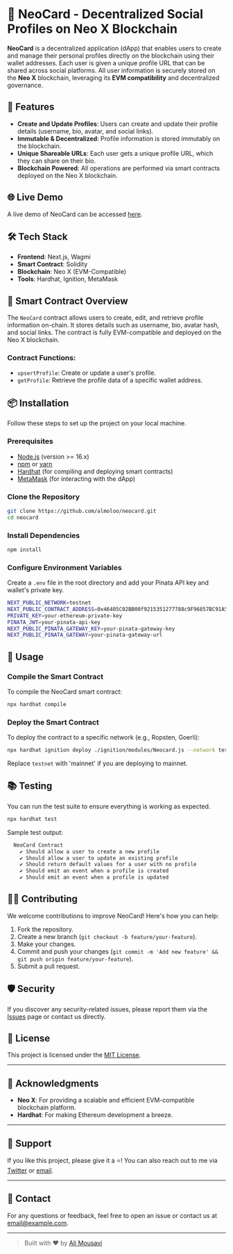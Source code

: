 # 🪪 NeoCard - Decentralized Social Profiles on Neo X Blockchain

**NeoCard** is a decentralized application (dApp) that enables users to create and manage their personal profiles directly on the blockchain using their wallet addresses. Each user is given a unique profile URL that can be shared across social platforms. All user information is securely stored on the **Neo X** blockchain, leveraging its **EVM compatibility** and decentralized governance.

## 🚀 Features

-   **Create and Update Profiles**: Users can create and update their profile details (username, bio, avatar, and social links).
-   **Immutable & Decentralized**: Profile information is stored immutably on the blockchain.
-   **Unique Shareable URLs**: Each user gets a unique profile URL, which they can share on their bio.
-   **Blockchain Powered**: All operations are performed via smart contracts deployed on the Neo X blockchain.

## 🌐 Live Demo

A live demo of NeoCard can be accessed [here](#).

## 🛠️ Tech Stack

-   **Frontend**: Next.js, Wagmi
-   **Smart Contract**: Solidity
-   **Blockchain**: Neo X (EVM-Compatible)
-   **Tools**: Hardhat, Ignition, MetaMask

## 📄 Smart Contract Overview

The `NeoCard` contract allows users to create, edit, and retrieve profile information on-chain. It stores details such as username, bio, avatar hash, and social links. The contract is fully EVM-compatible and deployed on the Neo X blockchain.

### Contract Functions:

-   `upsertProfile`: Create or update a user's profile.
-   `getProfile`: Retrieve the profile data of a specific wallet address.

## 📦 Installation

Follow these steps to set up the project on your local machine.

### Prerequisites

-   [Node.js](https://nodejs.org/en/) (version >= 16.x)
-   [npm](https://www.npmjs.com/) or [yarn](https://yarnpkg.com/)
-   [Hardhat](https://hardhat.org/getting-started/) (for compiling and deploying smart contracts)
-   [MetaMask](https://metamask.io/) (for interacting with the dApp)

### Clone the Repository

```bash
git clone https://github.com/almoloo/neocard.git
cd neocard
```

### Install Dependencies

```bash
npm install
```

### Configure Environment Variables

Create a `.env` file in the root directory and add your Pinata API key and wallet's private key.

```bash
NEXT_PUBLIC_NETWORK=testnet
NEXT_PUBLIC_CONTRACT_ADDRESS=0x46405C02BB00f9215351277788c9F96857BC91A5
PRIVATE_KEY=your-ethereum-private-key
PINATA_JWT=your-pinata-api-key
NEXT_PUBLIC_PINATA_GATEWAY_KEY=your-pinata-gateway-key
NEXT_PUBLIC_PINATA_GATEWAY=your-pinata-gateway-url
```

## 🔨 Usage

### Compile the Smart Contract

To compile the NeoCard smart contract:

```bash
npx hardhat compile
```

### Deploy the Smart Contract

To deploy the contract to a specific network (e.g., Ropsten, Goerli):

```bash
npx hardhat ignition deploy ./ignition/modules/Neocard.js --network testnet
```

Replace `testnet` with 'mainnet' if you are deploying to mainnet.

## 📚 Testing

You can run the test suite to ensure everything is working as expected.

```bash
npx hardhat test
```

Sample test output:

```bash
  NeoCard Contract
    ✔ Should allow a user to create a new profile
    ✔ Should allow a user to update an existing profile
    ✔ Should return default values for a user with no profile
    ✔ Should emit an event when a profile is created
    ✔ Should emit an event when a profile is updated
```

## 🧑‍💻 Contributing

We welcome contributions to improve NeoCard! Here's how you can help:

1. Fork the repository.
2. Create a new branch (`git checkout -b feature/your-feature`).
3. Make your changes.
4. Commit and push your changes (`git commit -m 'Add new feature' && git push origin feature/your-feature`).
5. Submit a pull request.

## 🛡️ Security

If you discover any security-related issues, please report them via the [Issues](https://github.com/almoloo/neocard/issues) page or contact us directly.

## 📜 License

This project is licensed under the [MIT License](LICENSE).

---

## 📝 Acknowledgments

-   **Neo X**: For providing a scalable and efficient EVM-compatible blockchain platform.
-   **Hardhat**: For making Ethereum development a breeze.

---

## 🙏 Support

If you like this project, please give it a ⭐️! You can also reach out to me via [Twitter](https://twitter.com/almoloo) or [email](mailto:amousavig@icloud.com).

---

## 💬 Contact

For any questions or feedback, feel free to open an issue or contact us at [email@example.com](mailto:amousavig@icloud.com).

---

> Built with ❤️ by [Ali Mousavi](https://github.com/almoloo)
